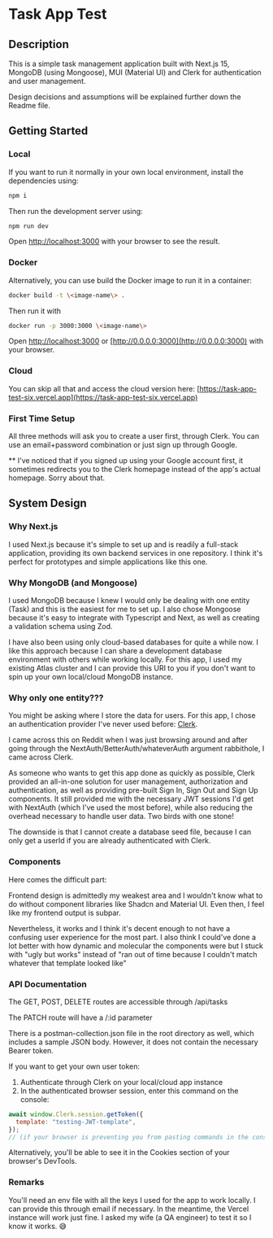 # Task App Test

## Description

This is a simple task management application built with Next.js 15, MongoDB (using Mongoose), MUI (Material UI) and Clerk for authentication and user management.

Design decisions and assumptions will be explained further down the Readme file.

## Getting Started

### Local

If you want to run it normally in your own local environment, install the dependencies using:

```bash
npm i
```

Then run the development server using:

```bash
npm run dev
```

Open [http://localhost:3000](http://localhost:3000) with your browser to see the result.

### Docker

Alternatively, you can use build the Docker image to run it in a container:

```bash
docker build -t \<image-name\> .
```

Then run it with

```bash
docker run -p 3000:3000 \<image-name\>
```

Open [http://localhost:3000](http://localhost:3000) or [http://0.0.0.0:3000](http://0.0.0.0:3000) with your browser.

### Cloud

You can skip all that and access the cloud version here: [https://task-app-test-six.vercel.app](https://task-app-test-six.vercel.app)

### First Time Setup

All three methods will ask you to create a user first, through Clerk. You can use an email+password combination or just sign up through Google.

\*\* I've noticed that if you signed up using your Google account first, it sometimes redirects you to the Clerk homepage instead of the app's actual homepage. Sorry about that.

## System Design

### Why Next.js

I used Next.js because it's simple to set up and is readily a full-stack application, providing its own backend services in one repository. I think it's perfect for prototypes and simple applications like this one.

### Why MongoDB (and Mongoose)

I used MongoDB because I knew I would only be dealing with one entity (Task) and this is the easiest for me to set up. I also chose Mongoose because it's easy to integrate with Typescript and Next, as well as creating a validation schema using Zod.

I have also been using only cloud-based databases for quite a while now. I like this approach because I can share a development database environment with others while working locally. For this app, I used my existing Atlas cluster and I can provide this URI to you if you don't want to spin up your own local/cloud MongoDB instance.

### Why only one entity???

You might be asking where I store the data for users. For this app, I chose an authentication provider I've never used before: [Clerk](https://clerk.com/).

I came across this on Reddit when I was just browsing around and after going through the NextAuth/BetterAuth/whateverAuth argument rabbithole, I came across Clerk.

As someone who wants to get this app done as quickly as possible, Clerk provided an all-in-one solution for user management, authorization and authentication, as well as providing pre-built Sign In, Sign Out and Sign Up components. It still provided me with the necessary JWT sessions I'd get with NextAuth (which I've used the most before), while also reducing the overhead necessary to handle user data. Two birds with one stone!

The downside is that I cannot create a database seed file, because I can only get a userId if you are already authenticated with Clerk.

### Components

Here comes the difficult part:

Frontend design is admittedly my weakest area and I wouldn't know what to do without component libraries like Shadcn and Material UI. Even then, I feel like my frontend output is subpar.

Nevertheless, it works and I think it's decent enough to not have a confusing user experience for the most part. I also think I could've done a lot better with how dynamic and molecular the components were but I stuck with "ugly but works" instead of "ran out of time because I couldn't match whatever that template looked like"

### API Documentation

The GET, POST, DELETE routes are accessible through <url>/api/tasks

The PATCH route will have a /:id parameter

There is a postman-collection.json file in the root directory as well, which includes a sample JSON body. However, it does not contain the necessary Bearer token.

If you want to get your own user token:

1. Authenticate through Clerk on your local/cloud app instance
2. In the authenticated browser session, enter this command on the console:

```js
await window.Clerk.session.getToken({
  template: "testing-JWT-template",
});
// (if your browser is preventing you from pasting commands in the console, type this command: allow pasting and hit enter)
```

Alternatively, you'll be able to see it in the Cookies section of your browser's DevTools.

### Remarks

You'll need an env file with all the keys I used for the app to work locally. I can provide this through email if necessary. In the meantime, the Vercel instance will work just fine. I asked my wife (a QA engineer) to test it so I know it works. 😅
